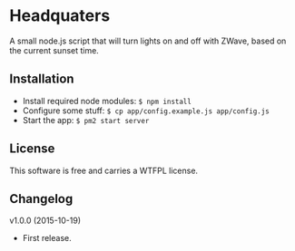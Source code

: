 Headquaters
===============================
A small node.js script that will turn lights on and off with ZWave, based on the current sunset time.


Installation
------------
* Install required node modules: `$ npm install`
* Configure some stuff: `$ cp app/config.example.js app/config.js`
* Start the app: `$ pm2 start server`


License
-------
This software is free and carries a WTFPL license.


Changelog
---------
v1.0.0 (2015-10-19)
* First release.